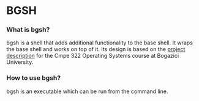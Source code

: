 # BGSH

### What is bgsh?
bgsh is a shell that adds additional functionality to the base shell. It wraps the base shell and works on top of it. 
Its design is based on the [project description](desc/Project1.pdf) for the Cmpe 322 Operating Systems course at 
Bogazici University.  

### How to use bgsh?
bgsh is an executable which can be run from the command line. 
 
